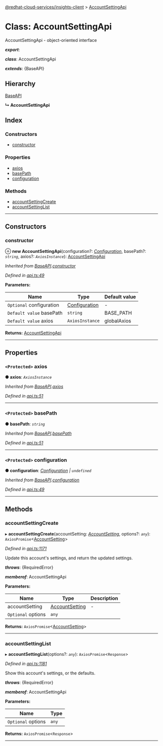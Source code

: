 [@redhat-cloud-services/insights-client](../README.md) > [AccountSettingApi](../classes/accountsettingapi.md)

# Class: AccountSettingApi

AccountSettingApi - object-oriented interface

*__export__*: 

*__class__*: AccountSettingApi

*__extends__*: {BaseAPI}

## Hierarchy

 [BaseAPI](baseapi.md)

**↳ AccountSettingApi**

## Index

### Constructors

* [constructor](accountsettingapi.md#constructor)

### Properties

* [axios](accountsettingapi.md#axios)
* [basePath](accountsettingapi.md#basepath)
* [configuration](accountsettingapi.md#configuration)

### Methods

* [accountSettingCreate](accountsettingapi.md#accountsettingcreate)
* [accountSettingList](accountsettingapi.md#accountsettinglist)

---

## Constructors

<a id="constructor"></a>

###  constructor

⊕ **new AccountSettingApi**(configuration?: *[Configuration](configuration.md)*, basePath?: *`string`*, axios?: *`AxiosInstance`*): [AccountSettingApi](accountsettingapi.md)

*Inherited from [BaseAPI](baseapi.md).[constructor](baseapi.md#constructor)*

*Defined in [api.ts:49](https://github.com/karelhala/javascript-clients/blob/master/packages/insights/api.ts#L49)*

**Parameters:**

| Name | Type | Default value |
| ------ | ------ | ------ |
| `Optional` configuration | [Configuration](configuration.md) | - |
| `Default value` basePath | `string` |  BASE_PATH |
| `Default value` axios | `AxiosInstance` |  globalAxios |

**Returns:** [AccountSettingApi](accountsettingapi.md)

___

## Properties

<a id="axios"></a>

### `<Protected>` axios

**● axios**: *`AxiosInstance`*

*Inherited from [BaseAPI](baseapi.md).[axios](baseapi.md#axios)*

*Defined in [api.ts:51](https://github.com/karelhala/javascript-clients/blob/master/packages/insights/api.ts#L51)*

___
<a id="basepath"></a>

### `<Protected>` basePath

**● basePath**: *`string`*

*Inherited from [BaseAPI](baseapi.md).[basePath](baseapi.md#basepath)*

*Defined in [api.ts:51](https://github.com/karelhala/javascript-clients/blob/master/packages/insights/api.ts#L51)*

___
<a id="configuration"></a>

### `<Protected>` configuration

**● configuration**: *[Configuration](configuration.md) \| `undefined`*

*Inherited from [BaseAPI](baseapi.md).[configuration](baseapi.md#configuration)*

*Defined in [api.ts:49](https://github.com/karelhala/javascript-clients/blob/master/packages/insights/api.ts#L49)*

___

## Methods

<a id="accountsettingcreate"></a>

###  accountSettingCreate

▸ **accountSettingCreate**(accountSetting: *[AccountSetting](../interfaces/accountsetting.md)*, options?: *`any`*): `AxiosPromise`<[AccountSetting](../interfaces/accountsetting.md)>

*Defined in [api.ts:1171](https://github.com/karelhala/javascript-clients/blob/master/packages/insights/api.ts#L1171)*

Update this account's settings, and return the updated settings.

*__throws__*: {RequiredError}

*__memberof__*: AccountSettingApi

**Parameters:**

| Name | Type | Description |
| ------ | ------ | ------ |
| accountSetting | [AccountSetting](../interfaces/accountsetting.md) |  \- |
| `Optional` options | `any` |

**Returns:** `AxiosPromise`<[AccountSetting](../interfaces/accountsetting.md)>

___
<a id="accountsettinglist"></a>

###  accountSettingList

▸ **accountSettingList**(options?: *`any`*): `AxiosPromise`<`Response`>

*Defined in [api.ts:1181](https://github.com/karelhala/javascript-clients/blob/master/packages/insights/api.ts#L1181)*

Show this account's settings, or the defaults.

*__throws__*: {RequiredError}

*__memberof__*: AccountSettingApi

**Parameters:**

| Name | Type |
| ------ | ------ |
| `Optional` options | `any` |

**Returns:** `AxiosPromise`<`Response`>

___

